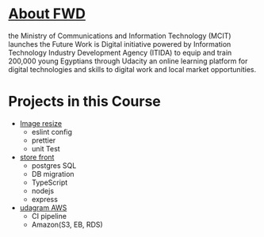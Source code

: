 # [About FWD ](https://egfwd.com/about-us/)

the Ministry of Communications and Information Technology (MCIT) launches the Future Work is Digital initiative powered by Information Technology Industry Development Agency (ITIDA) to equip and train 200,000 young Egyptians through Udacity an online learning platform for digital technologies and skills to digital work and local market opportunities.

# Projects in this Course

- [Image resize](https://github.com/khali70/udacity-image-resize#readme)
  - eslint config
  - prettier
  - unit Test
- [store front](https://github.com/khali70/nd0067-c2-creating-an-api-with-postgresql-and-express-project-starter#readme)
  - postgres SQL
  - DB migration
  - TypeScript
  - nodejs
  - express
- [udagram AWS](https://github.com/khali70/udagram-aws#readme)
  - CI pipeline
  - Amazon(S3, EB, RDS)
